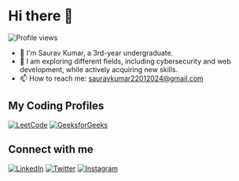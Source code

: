 # Hi there 👋

![Profile views](https://komarev.com/ghpvc/?username=sauravkumar2201&label=Profile%20views&color=0e75b6&style=flat)

- 👋 I'm Saurav Kumar, a 3rd-year undergraduate.
- 🌱 I am exploring different fields, including cybersecurity and web development, while actively acquiring new skills.
- 📫 How to reach me: [sauravkumar22012024@gmail.com](mailto:sauravkumar22012024@gmail.com)

## My Coding Profiles
[![LeetCode](https://img.shields.io/badge/-LeetCode-FFA116?style=for-the-badge&logo=LeetCode&logoColor=black)](https://leetcode.com)
[![GeeksforGeeks](https://img.shields.io/badge/GeeksforGeeks-298D46?style=for-the-badge&logo=geeksforgeeks&logoColor=white)](https://auth.geeksforgeeks.org)

## Connect with me

[![LinkedIn](https://img.shields.io/badge/linkedin-%230077B5.svg?style=for-the-badge&logo=linkedin&logoColor=white)](https://www.linkedin.com)
[![Twitter](https://img.shields.io/badge/Twitter-%231DA1F2.svg?style=for-the-badge&logo=Twitter&logoColor=white)](https://twitter.com)
[![Instagram](https://img.shields.io/badge/Instagram-%23E4405F.svg?style=for-the-badge&logo=Instagram&logoColor=white)](https://www.instagram.com)
